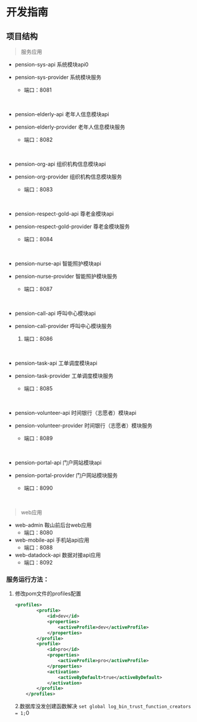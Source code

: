 # 开发指南

## 项目结构

> 服务应用
* pension-sys-api 系统模块api0

* pension-sys-provider 系统模块服务

  * 端口：8081

  ​

* pension-elderly-api 老年人信息模块api

* pension-elderly-provider 老年人信息模块服务

  * 端口：8082

  ​

* pension-org-api 组织机构信息模块api

* pension-org-provider 组织机构信息模块服务

  * 端口：8083

  ​

* pension-respect-gold-api 尊老金模块api

* pension-respect-gold-provider 尊老金模块服务

  * 端口：8084

  ​

* pension-nurse-api 智能照护模块api

* pension-nurse-provider 智能照护模块服务

  * 端口：8087

  ​

* pension-call-api 呼叫中心模块api

* pension-call-provider 呼叫中心模块服务  

  1. 端口：8086

  ​

* pension-task-api 工单调度模块api

* pension-task-provider 工单调度模块服务

  * 端口：8085

  ​

* pension-volunteer-api 时间银行（志愿者）模块api

* pension-volunteer-provider 时间银行（志愿者）模块服务 

  * 端口：8089

  ​

* pension-portal-api 门户网站模块api

* pension-portal-provider 门户网站模块服务

  * 端口：8090

  ​
> web应用
- web-admin 鞍山前后台web应用
  - 端口：8080
- web-mobile-api 手机站api应用
  - 端口：8088
- web-datadock-api 数据对接api应用
  - 端口：8092






### 	服务运行方法：

1. 修改pom文件的profiles配置

   ```xml
   <profiles>
           <profile>
               <id>dev</id>
               <properties>
                   <activeProfile>dev</activeProfile>
               </properties>
           </profile>
           <profile>
               <id>pro</id>
               <properties>
                   <activeProfile>pro</activeProfile>
               </properties>
               <activation>
                   <activeByDefault>true</activeByDefault>
               </activation>
           </profile>
       </profiles>
   ```

   2.​数据库没发创建函数解决
   ```set global log_bin_trust_function_creators = 1;```0